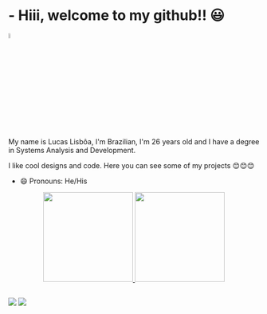 <h1> - Hiii, welcome to my github!! 😃 </h1> <img src="https://rondonia.ro.gov.br/wp-content/uploads/2020/09/Bandeira-Nacionalsímbolo-maior-da-Pátria-Brasileira-Foto-Divulgação.jpg"  width="5%">
<p> My name is Lucas Lisbôa, I'm Brazilian, I'm 26 years old and I have a degree in Systems Analysis and Development. </p>
<p> I like cool designs and code. Here you can see some of my projects 😊😊😊 </p>

<div>
 
 </div>

- 😄 Pronouns: He/His

<!--  <h2> STATUS:  reviewing javascript and making some resumes to upload her </h2> -->

<!-- - ⚡ Fun fact:  -->

 <div align="center">
  <a href="https://github.com/lucasmlisboa">
  <img height="180em" src="https://github-readme-stats.vercel.app/api?username=lucasmlisboa&show_icons=true&theme=dark&include_all_commits=true&count_private=true"/>
  <img height="180em" src="https://github-readme-stats.vercel.app/api/top-langs/?username=lucasmlisboa&layout=compact&langs_count=7&theme=dark"/>
</div>
 
<!--  <h3>Main Techs</h3>
<div style="display: inline_block"><br> -->
  
<!--   <img align="center" alt="Lucas-React" height="30" width="40" src="https://raw.githubusercontent.com/devicons/devicon/master/icons/react/react-original.svg">
 <img align="center" alt="Lucas-HTML" height="30" width="40" src="https://raw.githubusercontent.com/devicons/devicon/master/icons/html5/html5-original.svg">
 <img align="center" alt="Lucas-CSS" height="30" width="40" src="https://raw.githubusercontent.com/devicons/devicon/master/icons/css3/css3-original.svg">
 <img align="center" alt="Lucas-Js" height="30" width="40" src="https://raw.githubusercontent.com/devicons/devicon/master/icons/javascript/javascript-plain.svg">
  <img align="right" alt="Rafa-pic" height="150" style="border-radius:50px;" src="">
</div> -->
 

 ## 
 
 <div> 
   <a href = "mailto:lucasmlisboa32@gmail.com"><img src="https://img.shields.io/badge/Gmail-D14836?style=for-the-badge&logo=gmail&logoColor=white" target="_blank"></a>
  <a href="https://www.linkedin.com/in/lucasmlisboa/?locale=en_US" target="_blank"><img src="https://img.shields.io/badge/-LinkedIn-%230077B5?style=for-the-badge&logo=linkedin&logoColor=white" target="_blank"></a>
 </div>


 
